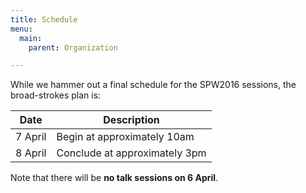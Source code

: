 ```yaml
---
title: Schedule
menu:
  main:
    parent: Organization

---
```


While we hammer out a final schedule for the SPW2016 sessions,
the broad-strokes plan is:

| Date      | Description                    |
|-----------|--------------------------------|
| 7 April   | Begin at approximately 10am    |
| 8 April   | Conclude at approximately 3pm  |

Note that there will be **no talk sessions on 6 April**.
